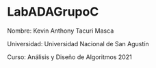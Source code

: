 # LabADAGrupoC
Nombre: Kevin Anthony Tacuri Masca

Universidad: Universidad Nacional de San Agustín 

Curso: Análisis y Diseño de Algoritmos 2021 
